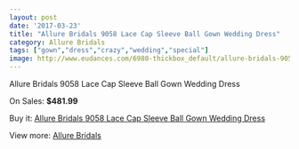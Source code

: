 ```yaml
---
layout: post
date: '2017-03-23'
title: "Allure Bridals 9058 Lace Cap Sleeve Ball Gown Wedding Dress"
category: Allure Bridals
tags: ["gown","dress","crazy","wedding","special"]
image: http://www.eudances.com/6980-thickbox_default/allure-bridals-9058-lace-cap-sleeve-ball-gown-wedding-dress.jpg
---
```

Allure Bridals 9058 Lace Cap Sleeve Ball Gown Wedding Dress

On Sales: **$481.99**
<a href="https://www.eudances.com/en/allure-bridals/2550-allure-bridals-9058-lace-cap-sleeve-ball-gown-wedding-dress.html"><amp-img layout="responsive" width="600" height="600" src="//www.eudances.com/6980-thickbox_default/allure-bridals-9058-lace-cap-sleeve-ball-gown-wedding-dress.jpg" alt="Allure Bridals 9058 Lace Cap Sleeve Ball Gown Wedding Dress 0" /></a>
<a href="https://www.eudances.com/en/allure-bridals/2550-allure-bridals-9058-lace-cap-sleeve-ball-gown-wedding-dress.html"><amp-img layout="responsive" width="600" height="600" src="//www.eudances.com/6983-thickbox_default/allure-bridals-9058-lace-cap-sleeve-ball-gown-wedding-dress.jpg" alt="Allure Bridals 9058 Lace Cap Sleeve Ball Gown Wedding Dress 1" /></a>
<a href="https://www.eudances.com/en/allure-bridals/2550-allure-bridals-9058-lace-cap-sleeve-ball-gown-wedding-dress.html"><amp-img layout="responsive" width="600" height="600" src="//www.eudances.com/6982-thickbox_default/allure-bridals-9058-lace-cap-sleeve-ball-gown-wedding-dress.jpg" alt="Allure Bridals 9058 Lace Cap Sleeve Ball Gown Wedding Dress 2" /></a>
<a href="https://www.eudances.com/en/allure-bridals/2550-allure-bridals-9058-lace-cap-sleeve-ball-gown-wedding-dress.html"><amp-img layout="responsive" width="600" height="600" src="//www.eudances.com/6981-thickbox_default/allure-bridals-9058-lace-cap-sleeve-ball-gown-wedding-dress.jpg" alt="Allure Bridals 9058 Lace Cap Sleeve Ball Gown Wedding Dress 3" /></a>

Buy it: [Allure Bridals 9058 Lace Cap Sleeve Ball Gown Wedding Dress](https://www.eudances.com/en/allure-bridals/2550-allure-bridals-9058-lace-cap-sleeve-ball-gown-wedding-dress.html "Allure Bridals 9058 Lace Cap Sleeve Ball Gown Wedding Dress")

View more: [Allure Bridals](https://www.eudances.com/en/2-allure-bridals "Allure Bridals")
